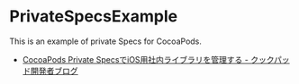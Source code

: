 PrivateSpecsExample
===================

This is an example of private Specs for CocoaPods.

* [CocoaPods Private SpecsでiOS用社内ライブラリを管理する - クックパッド開発者ブログ](http://techlife.cookpad.com/entry/2014/11/11/172156)
